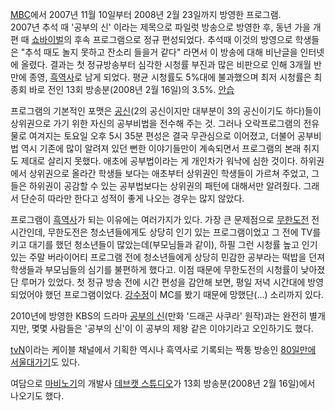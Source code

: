 [MBC](MBC.md)에서 2007년 11월 10일부터 2008년 2월 23일까지 방영한 프로그램.  
2007년 추석 때 '공부의 신' 이라는 제목으로 파일럿 방송으로 방영한 후, 동년 가을 개편 때
[쇼바이벌](%EC%87%BC%EB%B0%94%EC%9D%B4%EB%B2%8C.md)의 후속 프로그램으로 정규 편성되었다. 추석때
이것의 방영으로 학생들은 "추석 때도 놀지 못하고 잔소리 들을거 같다" 라면서 이 방송에 대해 비난글을 인터넷에 올렸다. 결과는 첫
정규방송부터 심각한 시청률 부진과 많은 비판으로 인해 3개월 반만에 종영,
[흑역사](%ED%9D%91%EC%97%AD%EC%82%AC.md)로 남게 되었다. 평균 시청률도 5%대에 불과했으며 최저 시청률은
최종회 바로 전인 13회 방송분(2008년 2월 16일)의 3.5%. [안습](%EC%95%88%EC%8A%B5.md)

프로그램의 기본적인 포맷은 [공신](%EA%B3%B5%EC%8B%A0.md)(2의 공신이지만 대부분이 3의 공신이기도 하다)들이
상위권으로 가기 위한 자신의 공부비법을 전수해 주는 것. 그러나 오락프로그램의 전유물로 여겨지는 토요일 오후 5시 35분 편성은 결국
무관심으로 이어졌고, 더불어 공부비법 역시 기존에 많이 알려져 있던 뻔한 이야기들만이 계속되면서 프로그램의 본래 취지도 제대로 살리지
못했다. 애초에 공부법이라는 게 개인차가 워낙에 심한 것이다. 하위권에서 상위권으로 올라간 학생들 보다는 애초부터 상위권인 학생들이 가르쳐
주었고, 그들은 하위권이 공감할 수 있는 공부법보다는 상위권의 패턴에 대해서만 알려줬다. 그래서 단순히 따라만 한다고 성적이 좋게 나오는
경우는 많지 않았다.

프로그램이 [흑역사](%ED%9D%91%EC%97%AD%EC%82%AC.md)가 되는 이유에는 여러가지가 있다. 가장 큰 문제점으로
[무한도전](%EB%AC%B4%ED%95%9C%EB%8F%84%EC%A0%84.md) 전 시간인데, 무한도전은 청소년들에게도 상당히
인기 있는 프로그램이었고 그 전에 TV를 키고 대기를 했던 청소년들이 많았는데(부모님들과 같이), 하필 그런 시청률 높고 인기 있는 주말
버라이어티 프로그램 전에 청소년들에게 상당히 민감한 공부라는 떡밥을 던져 학생들과 부모님들의 심기를 불편하게 했다고. 이점 때문에 무한도전의
시청률이 낮아졌단 루머가 있었다. 첫 정규 방송 전에 시간 편성을 감안해 보면, 평일 저녁 시간대에 방영되었어야 했던 프로그램이었다.
[강수정](%EA%B0%95%EC%88%98%EC%A0%95.md)이 MC를 봤기 때문에 망했단(...) 소리까지 있다.

2010년에 방영한 KBS의 드라마 [공부의 신](%EA%B3%B5%EB%B6%80%EC%9D%98%20%EC%8B%A0.md)(만화
'드래곤 사쿠라' 원작)과는 완전히 별개지만, 몇몇 사람들은 '공부의 신'이 이 공부의 제왕 같은 이야기라고 오인하기도 했다.

[tvN](tvN.md)이라는 케이블 채널에서 기획한 역시나 흑역사로 기록되는 짝퉁 방송인 [80일만에 서울대가기](80%EC%9D%BC%EB%A7%8C%EC%97%90%20%EC%84%9C%EC%9A%B8%EB%8C%80%EA%B0%80%EA%B8%B0.md)도
있다.

여담으로 [마비노기](%EB%A7%88%EB%B9%84%EB%85%B8%EA%B8%B0.md)의 개발사 [데브캣 스튜디오](%EB%8D%B0%EB%B8%8C%EC%BA%A3%20%EC%8A%A4%ED%8A%9C%EB%94%94%EC%98%A4.md)가 13회
방송분(2008년 2월 16일)에서 나오기도 했다.

